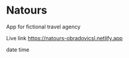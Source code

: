 # Natours
 App for fictional travel agency

Live link https://natours-obradovicsl.netlify.app

date time
